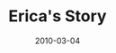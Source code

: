 ---
layout: media
category: media
title: "Erica's Story"
date: 2010-03-04
description: "Erica shares her story of freedom."
tag: 
 - freedom
 - rejection
 - self-image
yt-video-id: "zl8oavFJtGc"
video: "http://s3.amazonaws.com/crossroads-media/other-media/video/EricaInterview.mp4"
video-poster: "http://s3.amazonaws.com/crossroads-media/images/EricaInterview-still.jpg"
---